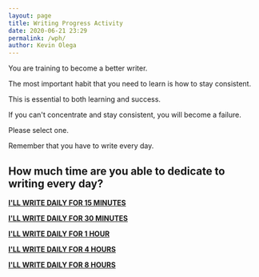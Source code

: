 ```yaml
--- 
layout: page
title: Writing Progress Activity
date: 2020-06-21 23:29
permalink: /wph/ 
author: Kevin Olega 
--- 
```

You are training to become a better writer.

The most important habit that you need to learn is how to stay consistent.

This is essential to both learning and success.

If you can't concentrate and stay consistent, you will become a failure.

Please select one.

Remember that you have to write every day.

## How much time are you able to dedicate to writing every day?

**[I'LL WRITE DAILY FOR 15 MINUTES](https://callcentertrainingtips.com/wp15m/)**

**[I'LL WRITE DAILY FOR 30 MINUTES](https://callcentertrainingtips.com/wp30m/)**

**[I'LL WRITE DAILY FOR 1 HOUR](https://callcentertrainingtips.com/wp1hr/)**

**[I'LL WRITE DAILY FOR 4 HOURS](https://callcentertrainingtips.com/wp4hr/)**

**[I'LL WRITE DAILY FOR 8 HOURS](https://callcentertrainingtips.com/wp8hr/)**
